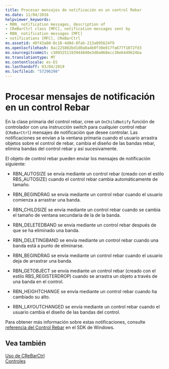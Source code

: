 ```yaml
---
title: Procesar mensajes de notificación en un control Rebar
ms.date: 11/04/2016
helpviewer_keywords:
- RBN_ notification messages, description of
- CReBarCtrl class [MFC], notification messages sent by
- RBN_ notification messages [MFC]
- notifications [MFC], CReBarCtrl
ms.assetid: 40f43a60-0c18-4d8d-8fab-213a095624f9
ms.openlocfilehash: 8ac225802bd1d0a0a4b0f30e017fa677f1072fd3
ms.sourcegitcommit: c3093251193944840e3d0a068ecc30e6449624ba
ms.translationtype: MT
ms.contentlocale: es-ES
ms.lasthandoff: 03/04/2019
ms.locfileid: "57296298"
---
```

# <a name="processing-notification-messages-in-a-rebar-control"></a>Procesar mensajes de notificación en un control Rebar

En la clase primaria del control rebar, cree un `OnChildNotify` función de controlador con una instrucción switch para cualquier control rebar (`CReBarCtrl`) mensajes de notificación que desee controlar. Las notificaciones se envían a la ventana primaria cuando el usuario arrastra objetos sobre el control de rebar, cambia el diseño de las bandas rebar, elimina bandas del control rebar y así sucesivamente.

El objeto de control rebar pueden enviar los mensajes de notificación siguiente:

- RBN_AUTOSIZE se envía mediante un control rebar (creado con el estilo RBS_AUTOSIZE) cuando el control rebar cambia automáticamente de tamaño.

- RBN_BEGINDRAG se envía mediante un control rebar cuando el usuario comienza a arrastrar una banda.

- RBN_CHILDSIZE se envía mediante un control rebar cuando se cambia el tamaño de ventana secundaria de la de la banda.

- RBN_DELETEDBAND se envía mediante un control rebar después de que se ha eliminado una banda.

- RBN_DELETINGBAND se envía mediante un control rebar cuando una banda está a punto de eliminarse.

- RBN_BEGINDRAG se envía mediante un control rebar cuando el usuario deja de arrastrar una banda.

- RBN_GETOBJECT se envía mediante un control rebar (creado con el estilo RBS_REGISTERDROP) cuando se arrastra un objeto a través de una banda en el control.

- RBN_HEIGHTCHANGE se envía mediante un control rebar cuando ha cambiado su alto.

- RBN_LAYOUTCHANGED se envía mediante un control rebar cuando el usuario cambia el diseño de las bandas del control.

Para obtener más información sobre estas notificaciones, consulte [referencia del Control Rebar](/windows/desktop/controls/rebar-control-reference) en el SDK de Windows.

## <a name="see-also"></a>Vea también

[Uso de CReBarCtrl](../mfc/using-crebarctrl.md)<br/>
[Controles](../mfc/controls-mfc.md)
